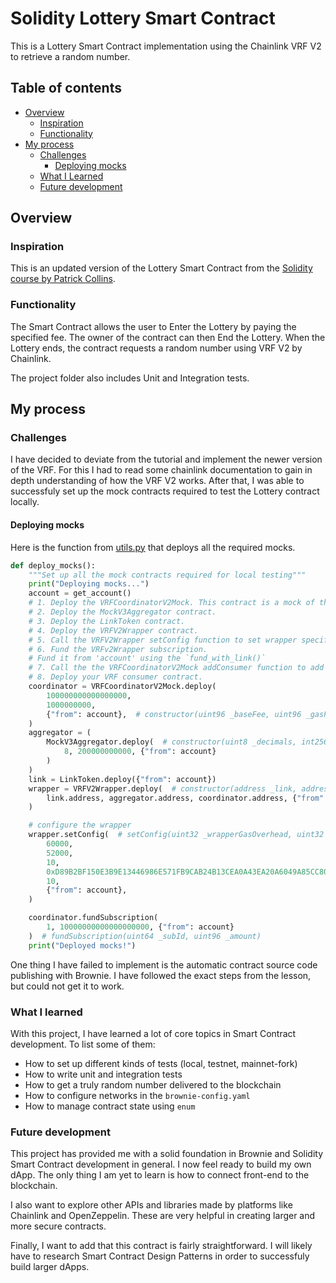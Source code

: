 # Solidity Lottery Smart Contract
This is a Lottery Smart Contract implementation using the Chainlink VRF V2 to retrieve a random number.

## Table of contents
- [Overview](#overview)
    - [Inspiration](#inspiration)
    - [Functionality](#functionality)
- [My process](#my-process)
    - [Challenges](#challanges)
        - [Deploying mocks](#deploying-mocks)
    - [What I Learned](#what-i-learned)
    - [Future development](#future-development)


## Overview
### Inspiration
This is an updated version of the Lottery Smart Contract from the [Solidity course by Patrick Collins](https://youtu.be/zwxeYCIu0dE).

### Functionality
The Smart Contract allows the user to Enter the Lottery by paying the specified fee. The owner of the contract can then End the Lottery. When the Lottery ends, the contract requests a random number using VRF V2 by Chainlink.

The project folder also includes Unit and Integration tests.

## My process
### Challenges
I have decided to deviate from the tutorial and implement the newer version of the VRF. For this I had to read some chainlink documentation to gain in depth understanding of how the VRF V2 works. After that, I was able to successfuly set up the mock contracts required to test the Lottery contract locally.

#### Deploying mocks
Here is the function from [utils.py](./scripts/utils.py) that deploys all the required mocks.
```py
def deploy_mocks():
    """Set up all the mock contracts required for local testing"""
    print("Deploying mocks...")
    account = get_account()
    # 1. Deploy the VRFCoordinatorV2Mock. This contract is a mock of the VRFCoordinatorV2 contract.
    # 2. Deploy the MockV3Aggregator contract.
    # 3. Deploy the LinkToken contract.
    # 4. Deploy the VRFV2Wrapper contract.
    # 5. Call the VRFV2Wrapper setConfig function to set wrapper specific parameters.
    # 6. Fund the VRFv2Wrapper subscription.
    # Fund it from 'account' using the `fund_with_link()`
    # 7. Call the the VRFCoordinatorV2Mock addConsumer function to add the wrapper contract to your subscription.
    # 8. Deploy your VRF consumer contract.
    coordinator = VRFCoordinatorV2Mock.deploy(
        100000000000000000,
        1000000000,
        {"from": account},  # constructor(uint96 _baseFee, uint96 _gasPriceLink)
    )
    aggregator = (
        MockV3Aggregator.deploy(  # constructor(uint8 _decimals, int256 _initialAnswer)
            8, 200000000000, {"from": account}
        )
    )
    link = LinkToken.deploy({"from": account})
    wrapper = VRFV2Wrapper.deploy(  # constructor(address _link, address _linkEthFeed, address _coordinator)
        link.address, aggregator.address, coordinator.address, {"from": account}
    )

    # configure the wrapper
    wrapper.setConfig(  # setConfig(uint32 _wrapperGasOverhead, uint32 _coordinatorGasOverhead, uint8 _wrapperPremiumPercentage, bytes32 _keyHash, uint8 _maxNumWords)
        60000,
        52000,
        10,
        0xD89B2BF150E3B9E13446986E571FB9CAB24B13CEA0A43EA20A6049A85CC807CC,
        10,
        {"from": account},
    )

    coordinator.fundSubscription(
        1, 10000000000000000000, {"from": account}
    )  # fundSubscription(uint64 _subId, uint96 _amount)
    print("Deployed mocks!")
```

One thing I have failed to implement is the automatic contract source code publishing with Brownie. I have followed the exact steps from the lesson, but could not get it to work.

### What I learned
With this project, I have learned a lot of core topics in Smart Contract development.
To list some of them:
- How to set up different kinds of tests (local, testnet, mainnet-fork)
- How to write unit and integration tests
- How to get a truly random number delivered to the blockchain
- How to configure networks in the `brownie-config.yaml`
- How to manage contract state using `enum`

### Future development
This project has provided me with a solid foundation in Brownie and Solidity Smart Contract development in general. I now feel ready to build my own dApp. The only thing I am yet to learn is how to connect front-end to the blockchain. 


I also want to explore other APIs and libraries made by platforms like Chainlink and OpenZeppelin. These are very helpful in creating larger and more secure contracts. 

Finally, I want to add that this contract is fairly straightforward. I will likely have to research Smart Contract Design Patterns in order to successfuly build larger dApps.